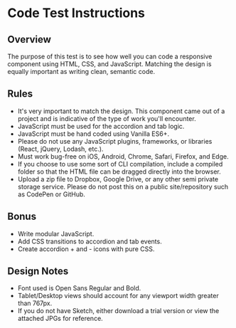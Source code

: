 # Code Test Instructions

## Overview
The purpose of this test is to see how well you can code a responsive component using HTML, CSS, and JavaScript. Matching the design is equally important as writing clean, semantic code.

## Rules
* It's very important to match the design. This component came out of a project and is indicative of the type of work you'll encounter.
* JavaScript must be used for the accordion and tab logic.
* JavaScript must be hand coded using Vanilla ES6+.
* Please do not use any JavaScript plugins, frameworks, or libraries (React, jQuery, Lodash, etc.).
* Must work bug-free on iOS, Android, Chrome, Safari, Firefox, and Edge.
* If you choose to use some sort of CLI compilation, include a compiled folder so that the HTML file can be dragged directly into the browser.
* Upload a zip file to Dropbox, Google Drive, or any other semi private storage service. Please do not post this on a public site/repository such as CodePen or GitHub.

## Bonus
* Write modular JavaScript.
* Add CSS transitions to accordion and tab events.
* Create accordion + and - icons with pure CSS.

## Design Notes
* Font used is Open Sans Regular and Bold.
* Tablet/Desktop views should account for any viewport width greater than 767px.
* If you do not have Sketch, either download a trial version or view the attached JPGs for reference.